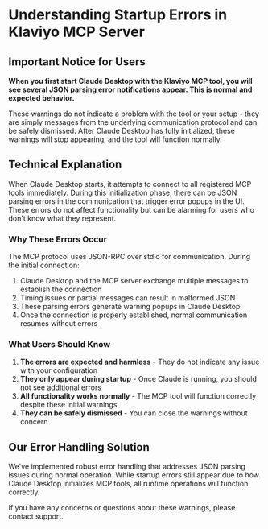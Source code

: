 # Understanding Startup Errors in Klaviyo MCP Server

## Important Notice for Users

**When you first start Claude Desktop with the Klaviyo MCP tool, you will see several JSON parsing error notifications appear. This is normal and expected behavior.**

These warnings do not indicate a problem with the tool or your setup - they are simply messages from the underlying communication protocol and can be safely dismissed. After Claude Desktop has fully initialized, these warnings will stop appearing, and the tool will function normally.

## Technical Explanation

When Claude Desktop starts, it attempts to connect to all registered MCP tools immediately. During this initialization phase, there can be JSON parsing errors in the communication that trigger error popups in the UI. These errors do not affect functionality but can be alarming for users who don't know what they represent.

### Why These Errors Occur

The MCP protocol uses JSON-RPC over stdio for communication. During the initial connection:

1. Claude Desktop and the MCP server exchange multiple messages to establish the connection
2. Timing issues or partial messages can result in malformed JSON
3. These parsing errors generate warning popups in Claude Desktop
4. Once the connection is properly established, normal communication resumes without errors

### What Users Should Know

1. **The errors are expected and harmless** - They do not indicate any issue with your configuration
2. **They only appear during startup** - Once Claude is running, you should not see additional errors
3. **All functionality works normally** - The MCP tool will function correctly despite these initial warnings
4. **They can be safely dismissed** - You can close the warnings without concern

## Our Error Handling Solution

We've implemented robust error handling that addresses JSON parsing issues during normal operation. While startup errors still appear due to how Claude Desktop initializes MCP tools, all runtime operations will function correctly.

If you have any concerns or questions about these warnings, please contact support.
